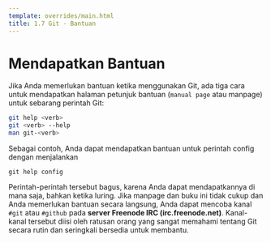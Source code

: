 ```yaml
---
template: overrides/main.html
title: 1.7 Git - Bantuan
---
```


# Mendapatkan Bantuan

Jika Anda memerlukan bantuan ketika menggunakan Git, ada tiga cara untuk mendapatkan halaman petunjuk bantuan (`manual page` atau manpage) untuk sebarang perintah Git:

```bash
git help <verb>
git <verb> --help
man git-<verb>
```

Sebagai contoh, Anda dapat mendapatkan bantuan untuk perintah config dengan menjalankan
```
git help config
```
Perintah-perintah tersebut bagus, karena Anda dapat mendapatkannya di mana saja, bahkan ketika luring. Jika manpage dan buku ini tidak cukup dan Anda memerlukan bantuan secara langsung, Anda dapat mencoba kanal `#git` atau `#github` pada **server Freenode IRC (irc.freenode.net)**. Kanal-kanal tersebut diisi oleh ratusan orang yang sangat memahami tentang Git secara rutin dan seringkali bersedia untuk membantu.